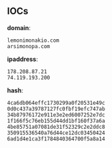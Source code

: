 
## IOCs

__domain__:

```text
lemonimonakio.com
arsimonopa.com
```
__ipaddress__:

```text
178.208.87.21
74.119.193.200
```
__hash__:

```text
4ca6db064effc1730299a0f20531e49c
0d0c437a39787127fc0fbf19efc747ab
34b87976172e911e3e2ed6007252e7dc
1f166f5c76eb155d44dd1bf160f37a6a
4be85751a07081de31f52329c2e2ddc8
350915536540a76d44ce12dc03450424
6ad1d4e1ca3f1784840364700f5a8a14
```